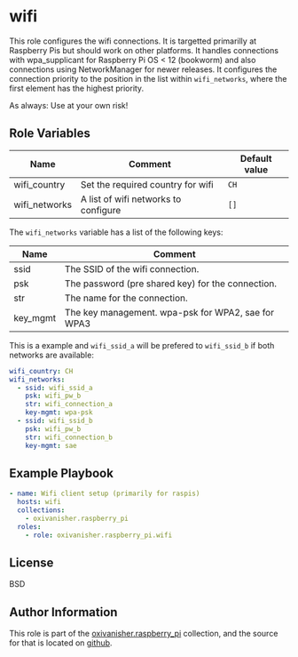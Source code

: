 wifi
====

This role configures the wifi connections. It is targetted primarilly at Raspberry Pis but should work on other platforms. It handles connections with wpa_supplicant for Raspberry Pi OS < 12 (bookworm) and also connections using NetworkManager for newer releases. It configures the connection priority to the position in the list within `wifi_networks`, where the first element has the highest priority.

As always: Use at your own risk!

Role Variables
--------------

| Name          | Comment                              | Default value |
|---------------|--------------------------------------|---------------|
| wifi_country  | Set the required country for wifi    | `CH`          |
| wifi_networks | A list of wifi networks to configure | `[]`          |

The `wifi_networks` variable has a list of the following keys:

| Name     | Comment                                            |
|----------|----------------------------------------------------|
| ssid     | The SSID of the wifi connection.                   |
| psk      | The password (pre shared key) for the connection.  |
| str      | The name for the connection.                       |
| key_mgmt | The key management. wpa-psk for WPA2, sae for WPA3 |

This is a example and `wifi_ssid_a` will be prefered to `wifi_ssid_b` if both networks are available:

```yaml
wifi_country: CH
wifi_networks:
  - ssid: wifi_ssid_a
    psk: wifi_pw_b
    str: wifi_connection_a
    key-mgmt: wpa-psk
  - ssid: wifi_ssid_b
    psk: wifi_pw_b
    str: wifi_connection_b
    key-mgmt: sae
```

Example Playbook
----------------
```yaml
- name: Wifi client setup (primarily for raspis)
  hosts: wifi
  collections:
    - oxivanisher.raspberry_pi
  roles:
    - role: oxivanisher.raspberry_pi.wifi
```

License
-------

BSD

Author Information
------------------

This role is part of the [oxivanisher.raspberry_pi](https://galaxy.ansible.com/ui/repo/published/oxivanisher/raspberry_pi/) collection, and the source for that is located on [github](https://github.com/oxivanisher/collection-raspberry_pi).
